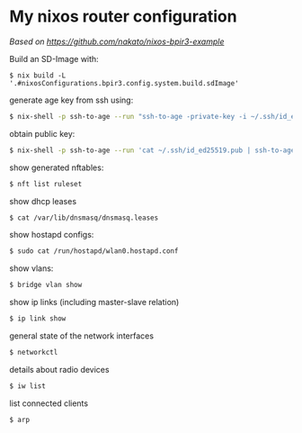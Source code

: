# My nixos router configuration

*Based on https://github.com/nakato/nixos-bpir3-example*

Build an SD-Image with:

```
$ nix build -L '.#nixosConfigurations.bpir3.config.system.build.sdImage'
```


generate age key from ssh using:
```sh
$ nix-shell -p ssh-to-age --run "ssh-to-age -private-key -i ~/.ssh/id_ed25519 > ~/.config/sops/age/keys.txt"

```

obtain public key:
```sh
$ nix-shell -p ssh-to-age --run 'cat ~/.ssh/id_ed25519.pub | ssh-to-age'
```

show generated nftables:
```sh
$ nft list ruleset 
```

show dhcp leases
```sh
$ cat /var/lib/dnsmasq/dnsmasq.leases 
```

show hostapd configs:
```sh
$ sudo cat /run/hostapd/wlan0.hostapd.conf
```

show vlans:
```sh
$ bridge vlan show
```

show ip links (including master-slave relation)
```sh
$ ip link show
```

general state of the network interfaces
```sh
$ networkctl
```

details about radio devices
```sh
$ iw list
```

list connected clients
```sh
$ arp
```
